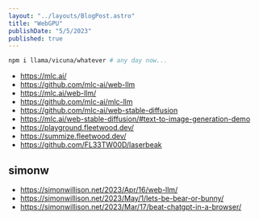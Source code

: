 ```yaml
---
layout: "../layouts/BlogPost.astro"
title: "WebGPU"
publishDate: "5/5/2023"
published: true
---
```


```bash
npm i llama/vicuna/whatever # any day now...
```

- https://mlc.ai/
- https://github.com/mlc-ai/web-llm
- https://mlc.ai/web-llm/
- https://github.com/mlc-ai/mlc-llm
- https://github.com/mlc-ai/web-stable-diffusion
- https://mlc.ai/web-stable-diffusion/#text-to-image-generation-demo
- https://playground.fleetwood.dev/
- https://summize.fleetwood.dev/
- https://github.com/FL33TW00D/laserbeak

## simonw

- https://simonwillison.net/2023/Apr/16/web-llm/
- https://simonwillison.net/2023/May/1/lets-be-bear-or-bunny/
- https://simonwillison.net/2023/Mar/17/beat-chatgpt-in-a-browser/